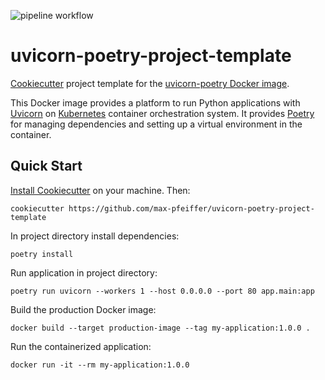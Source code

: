 ![pipeline workflow](https://github.com/max-pfeiffer/uvicorn-poetry-project-template/actions/workflows/pipeline.yml/badge.svg)
# uvicorn-poetry-project-template
[Cookiecutter](https://github.com/cookiecutter/cookiecutter) project template for the
[uvicorn-poetry Docker image](https://github.com/max-pfeiffer/uvicorn-poetry).

This Docker image provides a platform to run Python applications with [Uvicorn](https://github.com/encode/uvicorn) on [Kubernetes](https://kubernetes.io/) container orchestration system.
It provides [Poetry](https://python-poetry.org/) for managing dependencies and setting up a virtual environment in the container.

## Quick Start
[Install Cookiecutter](https://cookiecutter.readthedocs.io/en/latest/installation.html) on your machine. Then:
```shell
cookiecutter https://github.com/max-pfeiffer/uvicorn-poetry-project-template
```
In project directory install dependencies:
```shell
poetry install
```
Run application in project directory:
```shell
poetry run uvicorn --workers 1 --host 0.0.0.0 --port 80 app.main:app
```
Build the production Docker image:
```shell
docker build --target production-image --tag my-application:1.0.0 .
```
Run the containerized application:
```shell
docker run -it --rm my-application:1.0.0
```
